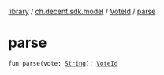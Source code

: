 [library](../../index.md) / [ch.decent.sdk.model](../index.md) / [VoteId](index.md) / [parse](./parse.md)

# parse

`fun parse(vote: `[`String`](https://kotlinlang.org/api/latest/jvm/stdlib/kotlin/-string/index.html)`): `[`VoteId`](index.md)